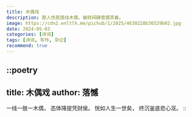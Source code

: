 ```yaml
---
title: 木偶戏
description: 那人恍若提线木偶，被财阀肆意摆弄着。
image: https://cdn2.enltlh.me/pichub/1/2025/4630228b36529b02.jpg
date: 2024-05-03
categories: [诗词]
tags: [诗词, 写作, 杂记]
recommend: true
---
```


::poetry
---
title: 木偶戏
author: 落憾
---
一线一肢一木偶，
态体降提凭财侯。
恍如人生一世矣，
终沉釜底悲心沤。
::